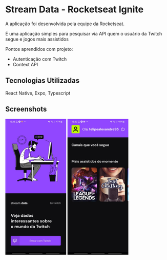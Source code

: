 # Stream Data - Rocketseat Ignite

A aplicação foi desenvolvida pela equipe da Rocketseat.

É uma aplicação simples para pesquisar via API quem o usuário da Twitch segue e jogos mais assistidos

Pontos aprendidos com projeto:

- Autenticação com Twitch
- Context API

## Tecnologias Utilizadas

React Native, Expo, Typescript
## Screenshots

<div style="flex-direction: row;">
<img src="https://github.com/fealex95/Stream-Data-Rocketseat/blob/master/Screenshots/WhatsApp%20Image%202022-03-27%20at%2016.30.22.jpeg" width=190 />
<img src="https://github.com/fealex95/Stream-Data-Rocketseat/blob/master/Screenshots/WhatsApp%20Image%202022-03-27%20at%2016.30.16.jpeg" width=190 />
</div>
